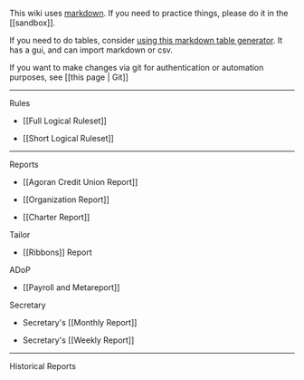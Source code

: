 This wiki uses [markdown](https://github.com/adam-p/markdown-here/wiki/Markdown-Cheatsheet). If you need to practice things, please do it in the [[sandbox]].

If you need to do tables, consider [using this markdown table generator](http://www.tablesgenerator.com/markdown_tables). It has a gui, and can import markdown or csv.


If you want to make changes via git for authentication or automation purposes, see [[this page | Git]]

----

Rules

* [[Full Logical Ruleset]]

* [[Short Logical Ruleset]]

----

Reports

* [[Agoran Credit Union Report]]

* [[Organization Report]]

* [[Charter Report]]

Tailor

* [[Ribbons]] Report

ADoP

* [[Payroll and Metareport]]

Secretary

* Secretary's [[Monthly Report]]

* Secretary's [[Weekly Report]]

----

Historical Reports

